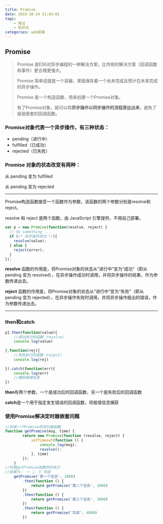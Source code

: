 ```yaml
---
title: Promise
date: 2019-10-24 21:43:01
tags:
	- 笔记
	- 知识点
categories: web前端
---
```


## Promise

> Promise 是ES6对异步编程的一种解决方案，比传统的解决方案（回调函数和事件）更合理更强大。
>
> Promise 简单说就是一个容器，里面保存着一个尚未完成且预计在未来完成的异步操作。
>
> Promise 是一个构造函数，用来创建一个Promise对象。
>
> 有了Promise对象，就可以将**异步操作以同步操作的流程表达出来**，避免了层层嵌套的回调函数。



### Promise对象代表一个异步操作，有三种状态：

- pending（进行中）
- fulfilled（已成功）
- rejected（已失败）

### Promise 对象的状态改变有两种：

从 pending 变为 fulfilled

从 pending 变为 rejected

----

Promise构造函数接受一个函数作为参数，该函数的两个参数分别是resolve和reject。

resolve 和 reject 是两个函数，由 JavaScript 引擎提供，不用自己部署。

```javascript
var p = new Promise(function(resolve, reject) {
  // do something ...
  if (/* 异步操作成功 */){
    resolve(value);
  } else {
    reject(error);
  }
});
```

**resolve** 函数的作用是，将Promise对象的状态从“进行中”变为“成功”（即从 pending 变为 resolved），在异步操作成功时调用，并将异步操作的结果，作为参数传递出去。

**reject** 函数的作用是，将Promise对象的状态从“进行中”变为“失败”（即从 pending 变为 rejected），在异步操作失败时调用，并将异步操作报出的错误，作为参数传递出去。

****

### then和catch

```javascript
p1.then(function(value){
    //成功执行的函数（resolve）
    console.log(value)
    
},function(rej){
    //失败执行的函数（reject）
    console.log(rej)
    
}).catch(function(err){
    console.log(err)
    //捕获报错信息
})
```

**then**有两个参数，一个是成功后的回调函数，另一个是失败后的回调函数

**catch**是一个用于指定发生错误的回调函数，将报错信息捕获

### 使用Promise解决定时器嵌套问题

```javascript
//封装一个Promise的定时器函数 
function getPromise(msg, time) {
        return new Promise(function (resolve, reject) {
            setTimeout(function () {
                console.log(msg);
                resolve();
            }, time)
        });
    }
//利用getPromise函数同步执行
//结果为： 一 二 三 完成
    getPromise('第一个任务', 1000)
        .then(function () {
            return getPromise('第二个任务', 2000)
        })
        .then(function () {
            return getPromise('第三个任务', 3000)
        })
        .then(function () {
            return getPromise('完成', 4000)
        })

```

